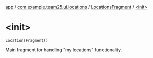 [app](../../index.md) / [com.example.team25.ui.locations](../index.md) / [LocationsFragment](index.md) / [&lt;init&gt;](./-init-.md)

# &lt;init&gt;

`LocationsFragment()`

Main fragment for handling "my locations" functionality.

